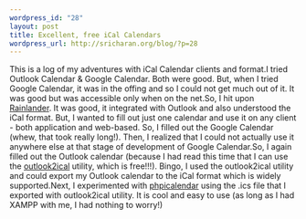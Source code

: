 ```yaml
--- 
wordpress_id: "28"
layout: post
title: Excellent, free iCal Calendars
wordpress_url: http://sricharan.org/blog/?p=28
---
```

This is a log of my adventures with iCal Calendar clients and format.I tried Outlook Calendar &amp; Google Calendar. Both were good. But, when I tried Google Calendar, it was in the offing and so I could not get much out of it. It was good but was accessible only when on the net.So, I hit upon [Rainlander](http://www.ipi.fi/%7Erainy/index.php?pn=projects&project=rainlendar "http://www.ipi.fi/~rainy/index.php?pn=projects&project=rainlendar"). It was good, it integrated with Outlook and also understood the iCal format. But, I wanted to fill out just one calendar and use it on any client - both application and web-based. So, I filled out the Google Calendar (whew, that took really long!). Then, I realized that I could not actually use it anywhere else at that stage of development of Google Calendar.So, I again filled out the Outlook calendar (because I had read this time that I can use the [outlook2ical](http://outlook2ical.sourceforge.net/ "http://outlook2ical.sourceforge.net") utility, which is free!!!). Bingo, I used the outlook2ical utility and could export my Outlook calendar to the iCal format which is widely supported.Next, I experimented with [phpicalendar](http://phpicalendar.com/ "http://phpicalendar.com") using the .ics file that I exported with outlook2ical utility. It is cool and easy to use (as long as I had XAMPP with me, I had nothing to worry!)
